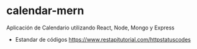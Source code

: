 # calendar-mern
Aplicación de Calendario utilizando React, Node, Mongo y Express

- Estandar de códigos
https://www.restapitutorial.com/httpstatuscodes
